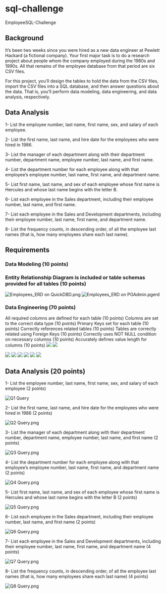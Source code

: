 # sql-challenge
EmployeeSQL-Challenge

## Background
It’s been two weeks since you were hired as a new data engineer at Pewlett Hackard (a fictional company). Your first major task is to do a research project about people whom the company employed during the 1980s and 1990s. All that remains of the employee database from that period are six CSV files.

For this project, you’ll design the tables to hold the data from the CSV files, import the CSV files into a SQL database, and then answer questions about the data. That is, you’ll perform data modeling, data engineering, and data analysis, respectively.

## Data Analysis
1- List the employee number, last name, first name, sex, and salary of each employee.

2- List the first name, last name, and hire date for the employees who were hired in 1986.

3- List the manager of each department along with their department number, department name, employee number, last name, and first name.

4- List the department number for each employee along with that employee’s employee number, last name, first name, and department name.

5- List first name, last name, and sex of each employee whose first name is Hercules and whose last name begins with the letter B.

6- List each employee in the Sales department, including their employee number, last name, and first name.

7- List each employee in the Sales and Development departments, including their employee number, last name, first name, and department name.

8- List the frequency counts, in descending order, of all the employee last names (that is, how many employees share each last name).



## Requirements
### Data Modeling (10 points)


### Entity Relationship Diagram is included or table schemas provided for all tables (10 points)
![Employees_ERD on QuickDBD.png](Output%20Screencapture/QuickDBD-export%20(1).png)
![Employees_ERD on PGAdmin.pgerd](Output%20Screencapture/Employees_ERD.pgerd)

### Data Engineering (70 points)

All required columns are defined for each table (10 points)
Columns are set to the correct data type (10 points)
Primary Keys set for each table (10 points)
Correctly references related tables (10 points)
Tables are correctly related using Foreign Keys (10 points)
Correctly uses NOT NULL condition on necessary columns (10 points)
Accurately defines value length for columns (10 points)
![](Output%20Screencapture/Delete%20Existing%20tables%20if%20any%20%26%20Creating%20new%206%20tables%20SQLQuery.png)
![](Output%20Screencapture/Import%20CSVs%20%26%20view%20tables%20-%20SQLQuery.png)

![](Output%20Screencapture/Department%20View%20on%20SQLQuery.png)
![](Output%20Screencapture/Dept%20Employee%20View%20on%20SQLQuery.png)
![](Output%20Screencapture/Dept%20Manager%20View%20on%20SQLQuery.png)
![](Output%20Screencapture/Employees%20View%20on%20SQLQuery.png)
![](Output%20Screencapture/Salary%20View%20on%20SQLQuery.png)
![](Output%20Screencapture/Title%20View%20on%20SQLQuery.png)

## Data Analysis (20 points)
1- List the employee number, last name, first name, sex, and salary of each employee (2 points)

![Q1 Query](Output%20Screencapture/Q1%20Query.png)

2- List the first name, last name, and hire date for the employees who were hired in 1986 (2 points)

![Q2 Query.png](Output%20Screencapture/Q2%20Query.png)

3- List the manager of each department along with their department number, department name, employee number, last name, and first name (2 points)

![Q3 Query.png](Output%20Screencapture/Q3%20Query.png)

4- List the department number for each employee along with that employee’s employee number, last name, first name, and department name (2 points)

![Q4 Query.png](Output%20Screencapture/Q4%20Query.png)

5- List first name, last name, and sex of each employee whose first name is Hercules and whose last name begins with the letter B (2 points)

![Q5 Query.png](Output%20Screencapture/Q5%20Query.png)

6- List each employee in the Sales department, including their employee number, last name, and first name (2 points)

![Q6 Query.png](Output%20Screencapture/Q6%20Query.png)

7- List each employee in the Sales and Development departments, including their employee number, last name, first name, and department name (4 points)

![Q7 Query.png](Output%20Screencapture/Q7%20Query.png)

8- List the frequency counts, in descending order, of all the employee last names (that is, how many employees share each last name) (4 points)

![Q8 Query.png](Output%20Screencapture/Q8%20Query.png)

